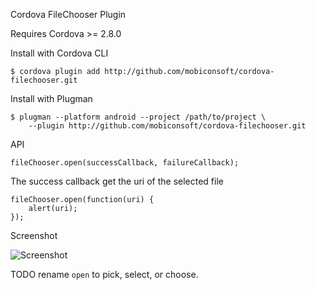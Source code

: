 Cordova FileChooser Plugin

Requires Cordova >= 2.8.0

Install with Cordova CLI
	
	$ cordova plugin add http://github.com/mobiconsoft/cordova-filechooser.git

Install with Plugman 

	$ plugman --platform android --project /path/to/project \ 
		--plugin http://github.com/mobiconsoft/cordova-filechooser.git

API

	fileChooser.open(successCallback, failureCallback);

The success callback get the uri of the selected file

	fileChooser.open(function(uri) {
		alert(uri);
	});
	
Screenshot

![Screenshot](filechooser.png "Screenshot")

TODO rename `open` to pick, select, or choose.
